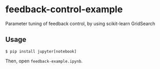 # feedback-control-example
Parameter tuning of feedback control, by using scikit-learn GridSearch

## Usage

```
$ pip install jupyter[notebook]
```

Then, open `feedback-example.ipynb`.
